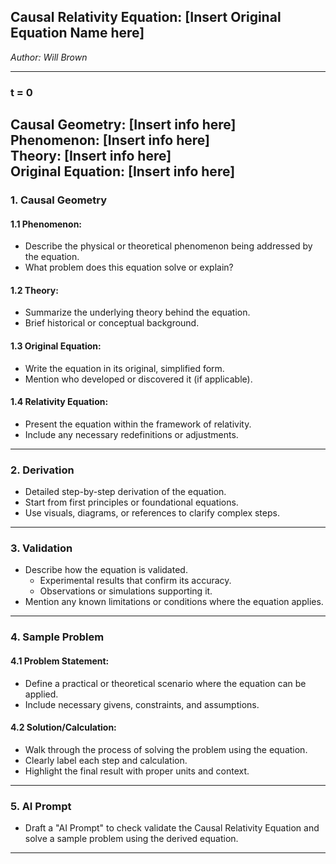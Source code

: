
## **Causal Relativity Equation:** [Insert Original Equation Name here]

*Author: Will Brown*  

---

### **t = 0**  
**Causal Geometry:** [Insert info here]  
**Phenomenon:** [Insert info here]  
**Theory:** [Insert info here]  
**Original Equation:** [Insert info here]  
---

### **1. Causal Geometry**  
#### **1.1 Phenomenon:**  
- Describe the physical or theoretical phenomenon being addressed by the equation.  
- What problem does this equation solve or explain?  

#### **1.2 Theory:**  
- Summarize the underlying theory behind the equation.  
- Brief historical or conceptual background.  

#### **1.3 Original Equation:**  
- Write the equation in its original, simplified form.  
- Mention who developed or discovered it (if applicable).  

#### **1.4 Relativity Equation:**  
- Present the equation within the framework of relativity.  
- Include any necessary redefinitions or adjustments.

---

### **2. Derivation**  
 
- Detailed step-by-step derivation of the equation.  
- Start from first principles or foundational equations.  
- Use visuals, diagrams, or references to clarify complex steps.  

---

### **3. Validation**  

- Describe how the equation is validated.  
  - Experimental results that confirm its accuracy.  
  - Observations or simulations supporting it.  
- Mention any known limitations or conditions where the equation applies.

---

### **4. Sample Problem**  
#### **4.1 Problem Statement:**  
- Define a practical or theoretical scenario where the equation can be applied.  
- Include necessary givens, constraints, and assumptions.  

#### **4.2 Solution/Calculation:**  
- Walk through the process of solving the problem using the equation.  
- Clearly label each step and calculation.  
- Highlight the final result with proper units and context.

---

### **5. AI Prompt**  
- Draft a "AI Prompt" to check validate the Causal Relativity Equation and solve a sample problem using the derived equation.

---
